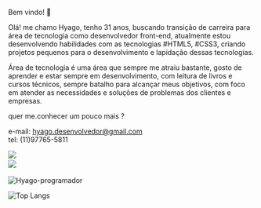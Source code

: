 Bem vindo! 👋

Olá! me chamo Hyago, tenho 31 anos, buscando transição de carreira para área de tecnologia como desenvolvedor front-end, atualmente estou desenvolvendo habilidades com as tecnologias #HTML5, #CSS3, criando projetos pequenos para o desenvolvimento e lapidação dessas tecnologias.

Área de tecnologia é uma área que sempre me atraiu bastante, gosto de aprender e estar sempre em desenvolvimento, com leitura de livros e cursos técnicos, sempre batalho para alcançar meus objetivos, com foco em atender as necessidades e soluções de problemas dos clientes e empresas.


quer me.conhecer um pouco mais ?


e-mail: hyago.desenvolvedor@gmail.com <br>
tel: (11)97765-5811
<br>

<a href="https://instagram.com/hyagolcosta?igshid=eWs5ZThodDd4YWZ1"><img src="https://img.shields.io/badge/Instagram-E4405F?style=for-the-badge&logo=instagram&logoColor=white" /><a>
<br>
<a href="linkedin.com/in/hyago-lima-costa"><img src="https://img.shields.io/badge/LinkedIn-0077B5?style=for-the-badge&logo=linkedin&logoColor=white" /><a>
<br>


![Hyago-programador](https://github-readme-stats.vercel.app/api?username=hyago-programador&show_icons=true&theme=transparent)

![Top Langs](https://github-readme-stats.vercel.app/api/top-langs/?username=hyago-programador&layout=compact)

